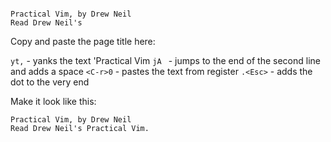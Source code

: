 ```text
 
Practical Vim, by Drew Neil
Read Drew Neil's

```

Copy and paste the page title here:

`yt,` - yanks the text 'Practical Vim
`jA ` - jumps to the end of the second line and adds a space
`<C-r>0` - pastes the text from register
`.<Esc>` - adds the dot to the very end

Make it look like this:

```text
Practical Vim, by Drew Neil
Read Drew Neil's Practical Vim.
```

